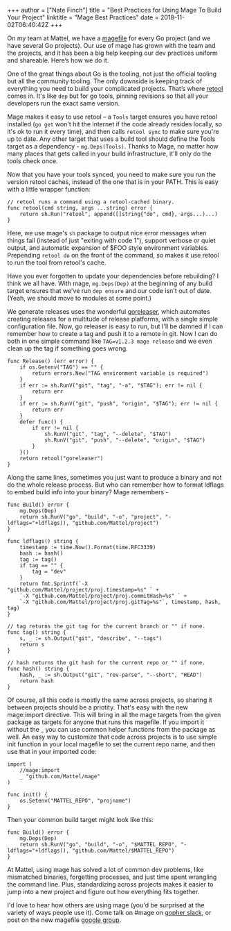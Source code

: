 +++
author = ["Nate Finch"]
title = "Best Practices for Using Mage To Build Your Project"
linktitle = "Mage Best Practices"
date = 2018-11-02T06:40:42Z
+++

On my team at Mattel, we have a [magefile](https://magefile.org) for every Go
project (and we have several Go projects).  Our use of mage has grown with the
team and the projects, and it has been a big help keeping our dev practices
uniform and shareable.  Here’s how we do it.

One of the great things about Go is the tooling, not just the official tooling
but all the community tooling.  The only downside is keeping track of everything
you need to build your complicated projects.  That’s where
[retool](https://github.com/twitchtv/retool) comes in.  It's like `dep` but for
go tools, pinning revisions so that all your developers run the exact same
version.  

Mage makes it easy to use retool – a `Tools` target ensures you have retool
installed (`go get` won't hit the internet if the code already resides locally,
so it's ok to run it every time), and then calls `retool sync` to make sure
you're up to date.  Any other target that uses a build tool should define the
Tools target as a dependency - `mg.Deps(Tools)`.  Thanks to Mage, no matter how
many places that gets called in your build infrastructure, it'll only do the
tools check once.

Now that you have your tools synced, you need to make sure you run the version
retool caches, instead of the one that is in your PATH.  This is easy with a
little wrapper function:

```
// retool runs a command using a retool-cached binary.
func retool(cmd string, args ...string) error {
	return sh.Run("retool", append([]string{"do", cmd}, args...)...)
}
```

Here, we use mage's `sh` package to output nice error messages when things fail
(instead of just "exiting with code 1"), support verbose or quiet output, and
automatic expansion of $FOO style environment variables.  Prepending `retool do`
on the front of the command, so makes it use retool to run the tool from
retool's cache.

Have you ever forgotten to update your dependencies before rebuilding?  I think
we all have. With mage, `mg.Deps(Dep)` at the beginning of any build target
ensures that we've run `dep ensure` and our code isn't out of date.  (Yeah, we
should move to modules at some point.)

We generate releases uses the wonderful [goreleaser](https://goreleaser.com/),
which automates creating releases for a multitude of release platforms, with a
single simple configuration file.  Now, go releaser is easy to run, but I'll be
damned if I can remember how to create a tag and push it to a remote in git.
Now I can do both in one simple command like `TAG=v1.2.3 mage release` and we
even clean up the tag if something goes wrong.  

```
func Release() (err error) {
	if os.Getenv("TAG") == "" {
		return errors.New("TAG environment variable is required")
	}
	if err := sh.RunV("git", "tag", "-a", "$TAG"); err != nil {
		return err
	}
	if err := sh.RunV("git", "push", "origin", "$TAG"); err != nil {
		return err
	}
	defer func() {
		if err != nil {
			sh.RunV("git", "tag", "--delete", "$TAG")
			sh.RunV("git", "push", "--delete", "origin", "$TAG")
		}
	}()
	return retool("goreleaser")
}
```

Along the same lines, sometimes you just want to produce a binary and not do the
whole release process.  But who can remember how to format ldflags to embed
build info into your binary?  Mage remembers -

```
func Build() error {
    mg.Deps(Dep)
    return sh.RunV("go", "build", "-o", "project", "-ldflags="+ldflags(), "github.com/Mattel/project")
}

func ldflags() string {
	timestamp := time.Now().Format(time.RFC3339)
	hash := hash()
	tag := tag()
	if tag == "" {
		tag = "dev"
	}
	return fmt.Sprintf(`-X "github.com/Mattel/project/proj.timestamp=%s" ` +
    `-X "github.com/Mattel/project/proj.commitHash=%s" ` +
    `-X "github.com/Mattel/project/proj.gitTag=%s"`, timestamp, hash, tag)
}

// tag returns the git tag for the current branch or "" if none.
func tag() string {
	s, _ := sh.Output("git", "describe", "--tags")
	return s
}

// hash returns the git hash for the current repo or "" if none.
func hash() string {
	hash, _ := sh.Output("git", "rev-parse", "--short", "HEAD")
	return hash
}
```

Of course, all this code is mostly the same across projects, so sharing it
between projects should be a priotity.  That's easy with the new mage:import
directive.  This will bring in all the mage targets from the given package as
targets for anyone that runs this magefile.  If you import it without the _ you
can use common helper functions from the package as well.  An easy way to
customize that code across projects is to use simple init function in your local
magefile to set the current repo name, and then use that in your imported code:

```
import (
    //mage:import
    _ "github.com/Mattel/mage"
)

func init() {
    os.Setenv("MATTEL_REPO", "projname")
}
```

Then your common build target might look like this:

```
func Build() error {
    mg.Deps(Dep)
    return sh.RunV("go", "build", "-o", "$MATTEL_REPO", "-ldflags="+ldflags(), "github.com/Mattel/$MATTEL_REPO")
}
```

At Mattel, using mage has solved a lot of common dev problems, like mismatched
binaries, forgetting processes, and just time spent wrangling the command line.
Plus, standardizing across projects makes it easier to jump into a new project
and figure out how everything fits together.

I'd love to hear how others are using mage (you'd be surprised at the variety of
ways people use it).  Come talk on #mage on [gopher
slack](https://gophers.slack.com/messages/general/), or post on the new magefile
[google group](https://groups.google.com/forum/#!forum/magefile).


